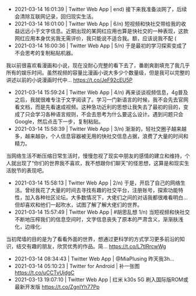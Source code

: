 * 2021-03-14 16:01:39 | Twitter Web App | end) 接下来我准备淡网了，后续会清除互联网记录，回归现实生活。
* 2021-03-14 16:01:00 | Twitter Web App | 6/n) 短视频和快社交带给我的收益远远小于文字信息。近期出现的某网红应用也算是快社交的一种表现，这款网红应用本身优劣我无需评价，我只能说不适合我。额，应该说我不配 (
* 2021-03-14 16:00:36 | Twitter Web App | 5/n) 于是最初的学习探索变成了不会思考的复制粘贴机器。

我以前很喜欢看漫画和小说，现在没耐心完整的看下去了，番剧爽剧填充了我几乎所有的娱乐时间。虽然视频的容量比漫画小说大多少个数量级，但是我可以完整的讲述以前的小说漫画时代中… https://t.co/JeF92cEU5P
* 2021-03-14 15:59:24 | Twitter Web App | 4/n) 再来谈谈视频信息，4g普及之后，我就很难专注于文字阅读了。学习一门新语言的时候，我不会先去官网看文档，而是先看速成视频。这种急功近利的思想让我失去了最初的目的，变成了只会学习各种语言规则，不会去思考为什么要这么设计。遇到问题只会Google，然后点击下一步，复制粘贴。
* 2021-03-14 15:58:39 | Twitter Web App | 3/n) 渐渐的，轻社交圈子越来越多，越来越杂，个人信息容器被无用的快社交信息占据，浪费了大量的时间和精力。

当网络生活不断压缩日常生活时，慢慢忽视了现实中朋友的感情的建立和维持，个人就出现了“你们的世界我不喜欢，我不想跟你们聊天”的怪思想，这算是和现实生活脱节的表现吧。
* 2021-03-14 15:58:13 | Twitter Web App | 2/n) 于是，开启了自己的网络生活。曾经我花了大量的时间去寻找有趣的社交平台，注册账号，探索功能特性，加入各种社区论坛。大多数情况下，大佬们之间的对话我都很难看明白...但却喜欢和他们一起吹水，试图了解了解大佬们的世界。
* 2021-03-14 15:57:49 | Twitter Web App | #胡思乱想
1/n) 当短视频和快社交不断地压榨我们的信息空间时，文字信息丧失了原本的严肃含义，渐渐肤浅化，边缘化. 

当初爬墙的目的是为了看看外面的世界，想通过更科学的方式学习更多前沿的知识，结交有趣的朋友，欣赏优秀的作品。简… https://t.co/L7tlRrcwWg
* 2021-03-14 08:34:43 | Twitter Web App | @MiaPlusing 昨天我3h...
* 2021-03-14 05:10:23 | Twitter for Android | 补一张图 https://t.co/uCCTvUjdgC
* 2021-03-13 19:07:10 | Twitter Web App | 红米 k30s 5G 刷入国际版ROM或最新开发版
https://t.co/ZgnIYh77Pp
